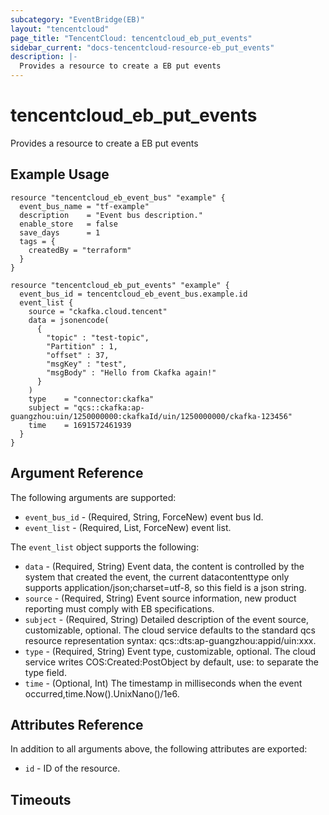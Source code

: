 ```yaml
---
subcategory: "EventBridge(EB)"
layout: "tencentcloud"
page_title: "TencentCloud: tencentcloud_eb_put_events"
sidebar_current: "docs-tencentcloud-resource-eb_put_events"
description: |-
  Provides a resource to create a EB put events
---
```


# tencentcloud_eb_put_events

Provides a resource to create a EB put events

## Example Usage

```hcl
resource "tencentcloud_eb_event_bus" "example" {
  event_bus_name = "tf-example"
  description    = "Event bus description."
  enable_store   = false
  save_days      = 1
  tags = {
    createdBy = "terraform"
  }
}

resource "tencentcloud_eb_put_events" "example" {
  event_bus_id = tencentcloud_eb_event_bus.example.id
  event_list {
    source = "ckafka.cloud.tencent"
    data = jsonencode(
      {
        "topic" : "test-topic",
        "Partition" : 1,
        "offset" : 37,
        "msgKey" : "test",
        "msgBody" : "Hello from Ckafka again!"
      }
    )
    type    = "connector:ckafka"
    subject = "qcs::ckafka:ap-guangzhou:uin/1250000000:ckafkaId/uin/1250000000/ckafka-123456"
    time    = 1691572461939
  }
}
```

## Argument Reference

The following arguments are supported:

* `event_bus_id` - (Required, String, ForceNew) event bus Id.
* `event_list` - (Required, List, ForceNew) event list.

The `event_list` object supports the following:

* `data` - (Required, String) Event data, the content is controlled by the system that created the event, the current datacontenttype only supports application/json;charset=utf-8, so this field is a json string.
* `source` - (Required, String) Event source information, new product reporting must comply with EB specifications.
* `subject` - (Required, String) Detailed description of the event source, customizable, optional. The cloud service defaults to the standard qcs resource representation syntax: qcs::dts:ap-guangzhou:appid/uin:xxx.
* `type` - (Required, String) Event type, customizable, optional. The cloud service writes COS:Created:PostObject by default, use: to separate the type field.
* `time` - (Optional, Int) The timestamp in milliseconds when the event occurred,time.Now().UnixNano()/1e6.

## Attributes Reference

In addition to all arguments above, the following attributes are exported:

* `id` - ID of the resource.



## Timeouts

<no value>


